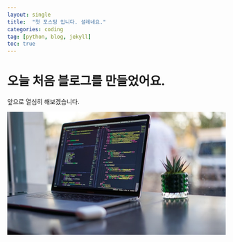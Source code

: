 ```yaml
---
layout: single
title:  "첫 포스팅 입니다. 설레네요."
categories: coding
tag: [python, blog, jekyll]
toc: true
---
```


# 오늘 처음 블로그를 만들었어요.

앞으로 열심히 해보겠습니다.

![james-harrison-vpOeXr5wmR4-unsplash](../images/2023-09-19-first/james-harrison-vpOeXr5wmR4-unsplash-1695214477248-2.jpg)
